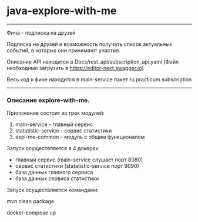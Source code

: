 # java-explore-with-me
- - -
Фича - подписка на друзей

Подписка на друзей и возможность получать список актуальных событий, в которых они принимают участие.

Описание API находится в Docs/rest_api/subscription_api.yaml (Файл необходимо загрузить в https://editor-next.swagger.io)

Весь код к фиче находится в main-service пакет ru.practicum.subscription
- - - 
### Описание explore-with-me.

Приложение состоит из трех модулей: 
1. main-service - главный сервис 
2. statatistic-service - сервис статистики 
3. expl-me-common - модуль с общим функционалом

Запуск осуществляется в 4 докерах:

+ главный сервис (main-service слушает порт 8080)
+ сервис статистики (statatistic-service порт 9090)
+ база данных главного сервиса
+ база данных сервиса статистики

Запуск осуществляется командами:

mvn clean package

docker-compose up
